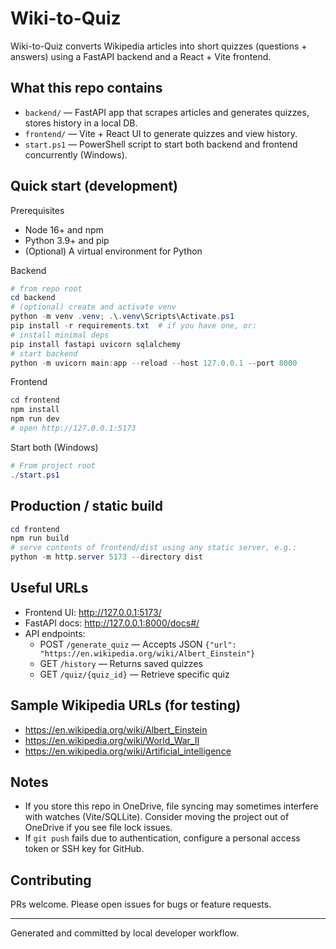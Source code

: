 # Wiki-to-Quiz

Wiki-to-Quiz converts Wikipedia articles into short quizzes (questions + answers) using a FastAPI backend and a React + Vite frontend.

## What this repo contains

- `backend/` — FastAPI app that scrapes articles and generates quizzes, stores history in a local DB.
- `frontend/` — Vite + React UI to generate quizzes and view history.
- `start.ps1` — PowerShell script to start both backend and frontend concurrently (Windows).

## Quick start (development)

Prerequisites
- Node 16+ and npm
- Python 3.9+ and pip
- (Optional) A virtual environment for Python

Backend
```powershell
# from repo root
cd backend
# (optional) create and activate venv
python -m venv .venv; .\.venv\Scripts\Activate.ps1
pip install -r requirements.txt  # if you have one, or:
# install minimal deps
pip install fastapi uvicorn sqlalchemy
# start backend
python -m uvicorn main:app --reload --host 127.0.0.1 --port 8000
```

Frontend
```powershell
cd frontend
npm install
npm run dev
# open http://127.0.0.1:5173
```

Start both (Windows)
```powershell
# From project root
./start.ps1
```

## Production / static build
```powershell
cd frontend
npm run build
# serve contents of frontend/dist using any static server, e.g.:
python -m http.server 5173 --directory dist
```

## Useful URLs
- Frontend UI: http://127.0.0.1:5173/
- FastAPI docs: http://127.0.0.1:8000/docs#/ 
- API endpoints:
  - POST `/generate_quiz` — Accepts JSON `{"url": "https://en.wikipedia.org/wiki/Albert_Einstein"}`
  - GET `/history` — Returns saved quizzes
  - GET `/quiz/{quiz_id}` — Retrieve specific quiz

## Sample Wikipedia URLs (for testing)
- https://en.wikipedia.org/wiki/Albert_Einstein
- https://en.wikipedia.org/wiki/World_War_II
- https://en.wikipedia.org/wiki/Artificial_intelligence

## Notes
- If you store this repo in OneDrive, file syncing may sometimes interfere with watches (Vite/SQLLite). Consider moving the project out of OneDrive if you see file lock issues.
- If `git push` fails due to authentication, configure a personal access token or SSH key for GitHub.

## Contributing
PRs welcome. Please open issues for bugs or feature requests.

---
Generated and committed by local developer workflow.